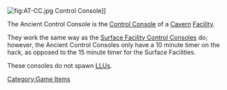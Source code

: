 ![](AT-CC.jpg "fig:AT-CC.jpg") Control Console\]\]

The Ancient Control Console is the [Control
Console](../locations/Control_Console.md) of a [Cavern](../locations/Caverns.md)
[Facility](../locations/Facilities.md).

They work the same way as the [Surface Facility Control
Consoles](../locations/Control_Console.md) do; however, the Ancient Control
Consoles only have a 10 minute timer on the hack, as opposed to the 15
minute timer for the Surface Facilities.

These consoles do not spawn [LLUs](../terminology/Lattice_Logic_Unit.md).

[Category:Game Items](../Category:Game_Items.md)
